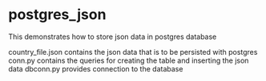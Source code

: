 # postgres_json
This demonstrates how to store json data in postgres database

country_file.json contains the json data that is to be persisted with postgres
conn.py contains the queries for creating the table and inserting the json data
dbconn.py provides connection to the database
